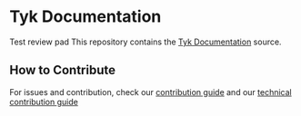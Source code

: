 # Tyk Documentation

Test review pad
This repository contains the [Tyk Documentation](https://tyk.io/docs/) source.

## How to Contribute
For issues and contribution, check our [contribution guide](./CONTRIBUTING.md) and our [technical contribution guide](./CONTRIBUTING-TECHNICAL-GUIDE.md)
